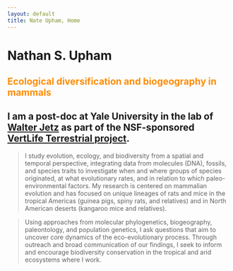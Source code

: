 ```yaml
---
layout: default
title: Nate Upham, Home
---
```

# **Nathan S. Upham**

## <span style="color:darkorange;">Ecological diversification and biogeography in mammals</span>

## I am a post-doc at Yale University in the lab of [Walter Jetz](http://jetzlab.yale.edu/) as part of the NSF-sponsored [VertLife Terrestrial project](http://vertlife.org/).

> I study evolution, ecology, and biodiversity from a spatial and temporal perspective, integrating data from molecules (DNA), fossils, and species traits to investigate when and where groups of species originated, at what evolutionary rates, and in relation to which paleo-environmental factors.  My research is centered on mammalian evolution and has focused on unique lineages of rats and mice in the tropical Americas (guinea pigs, spiny rats, and relatives) and in North American deserts (kangaroo mice and relatives).  

>Using approaches from molecular phylogenetics, biogeography, paleontology, and population genetics, I ask questions that aim to uncover core dynamics of the eco-evolutionary process.  Through outreach and broad communication of our findings, I seek to inform and encourage biodiversity conservation in the tropical and arid ecosystems where I work.
